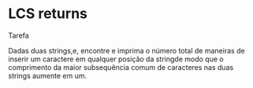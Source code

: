 # LCS returns

Tarefa

Dadas duas strings,e, encontre e imprima o número total de maneiras de inserir um caractere em qualquer posição da stringde modo que o comprimento da maior subsequência comum de caracteres nas duas strings aumente em um.
